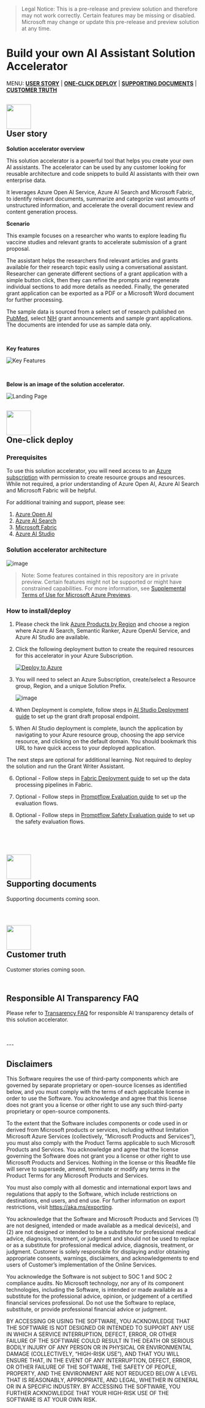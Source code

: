 >Legal Notice: This is a pre-release and preview solution and therefore may not work correctly. Certain features may be missing or disabled. Microsoft may change or update this pre-release and preview solution at any time.

# Build your own AI Assistant Solution Accelerator

MENU: [**USER STORY**](#user-story) \| [**ONE-CLICK DEPLOY**](#one-click-deploy)  \| [**SUPPORTING DOCUMENTS**](#supporting-documents) \|
[**CUSTOMER TRUTH**](#customer-truth)


<h2><img src="Deployment/images/readMe/userStory.png" width="64">
<br/>
User story
</h2>

**Solution accelerator overview**

This solution accelerator is a powerful tool that helps you create your own AI assistants. The accelerator can be used by any customer looking for reusable architecture and code snippets to build AI assistants with their own enterprise data. 

It leverages Azure Open AI Service, Azure AI Search and Microsoft Fabric, to identify relevant documents, summarize and categorize vast amounts of unstructured information, and accelerate the overall document review and content generation process. 

**Scenario**

This example focuses on a researcher who wants to explore leading flu vaccine studies and relevant grants to accelerate submission of a grant proposal. 

The assistant helps the researchers find relevant articles and grants available for their research topic easily using a conversational assistant. Researcher can generate different sections of a grant application with a simple button click, then they can refine the prompts and regenerate individual sections to add more details as needed. Finally, the generated grant application can be exported as a PDF or a Microsoft Word document for further processing.

The sample data is sourced from a select set of research published on [PubMed](https://pubmed.ncbi.nlm.nih.gov/), select [NIH](https://www.nih.gov/grants-funding) grant announcements and sample grant applications. The documents are intended for use as sample data only.

<br/>

**Key features**

![Key Features](/Deployment/images/readMe/keyfeatures.png)

<br/>

**Below is an image of the solution accelerator.**

![Landing Page](/Deployment/images/readMe/landing_page.png)


<h2><img src="Deployment/images/readMe/oneClickDeploy.png" width="64">
<br/>
One-click deploy
</h2>

### Prerequisites

To use this solution accelerator, you will need access to an [Azure subscription](https://azure.microsoft.com/free/) with permission to create resource groups and resources. While not required, a prior understanding of Azure Open AI, Azure AI Search and Microsoft Fabric will be helpful.

For additional training and support, please see:

1. [Azure Open AI](https://learn.microsoft.com/en-us/azure/ai-services/openai/) 
2. [Azure AI Search](https://learn.microsoft.com/en-us/azure/search/) 
3. [Microsoft Fabric](https://learn.microsoft.com/en-us/fabric/) 
4. [Azure AI Studio](https://learn.microsoft.com/en-us/azure/ai-studio/) 

### Solution accelerator architecture
![image](/Deployment/images/readMe/architecture.png)


 > Note: Some features contained in this repository are in private preview. Certain features might not be supported or might have constrained capabilities. For more information, see [Supplemental Terms of Use for Microsoft Azure Previews](https://azure.microsoft.com/en-us/support/legal/preview-supplemental-terms).


### **How to install/deploy**

1. Please check the link [Azure Products by Region](
https://azure.microsoft.com/en-us/explore/global-infrastructure/products-by-region/?products=all&regions=all) and choose a region where Azure AI Search, Semantic Ranker, Azure OpenAI Service, and Azure AI Studio are available. 

2. Click the following deployment button to create the required resources for this accelerator in your Azure Subscription.

   [![Deploy to Azure](https://aka.ms/deploytoazurebutton)](https://portal.azure.com/#create/Microsoft.Template/uri/https%3A%2F%2Fraw.githubusercontent.com%2Fmicrosoft%2FBuild-your-own-AI-Assistant-Solution-Accelerator%2Fmain%2FDeployment%2Fbicep%2Fmain.json)


3. You will need to select an Azure Subscription, create/select a Resource group, Region, and a unique Solution Prefix.

   ![image](/Deployment/images/readMe/armDeployment.png)

4. When Deployment is complete, follow steps in [AI Studio Deployment guide](./Deployment/AIStudioDeployment.md) to set up the grant draft proposal endpoint.

5. When AI Studio deployment is complete, launch the application by navigating to your Azure resource group, choosing the app service resource, and clicking on the default domain. You should bookmark this URL to have quick access to your deployed application.

The next steps are optional for additional learning. Not required to deploy the solution and run the Grant Writer Assistant.

6. Optional - Follow steps in [Fabric Deployment guide](./Deployment/FabricDeployment.md) to set up the data processing pipelines in Fabric.

7. Optional - Follow steps in [Promptflow Evaluation guide](./Deployment/PromptFlowEvaluation.md) to set up the evaluation flows.

8. Optional - Follow steps in [Promptflow Safety Evaluation guide](./Deployment/PromptFlowSafetyEvaluation.md) to set up the safety evaluation flows.


<br/>
<br>
<h2><img src="./Deployment/images/readMe/supportingDocuments.png" width="64">
<br/>
Supporting documents
</h2>

Supporting documents coming soon.


<br>
<h2><img src="./Deployment/images/readMe/customerTruth.png" width="64">
</br>
Customer truth
</h2>
Customer stories coming soon.

<br/>


<h2>
</br>
Responsible AI Transparency FAQ 
</h2>

Please refer to [Transarency FAQ](./TRANSPARENCY_FAQ.md) for responsible AI transparency details of this solution accelerator.

<br/>
<br/>
---

## Disclaimers

This Software requires the use of third-party components which are governed by separate proprietary or open-source licenses as identified below, and you must comply with the terms of each applicable license in order to use the Software. You acknowledge and agree that this license does not grant you a license or other right to use any such third-party proprietary or open-source components.  

To the extent that the Software includes components or code used in or derived from Microsoft products or services, including without limitation Microsoft Azure Services (collectively, “Microsoft Products and Services”), you must also comply with the Product Terms applicable to such Microsoft Products and Services. You acknowledge and agree that the license governing the Software does not grant you a license or other right to use Microsoft Products and Services. Nothing in the license or this ReadMe file will serve to supersede, amend, terminate or modify any terms in the Product Terms for any Microsoft Products and Services. 

You must also comply with all domestic and international export laws and regulations that apply to the Software, which include restrictions on destinations, end users, and end use. For further information on export restrictions, visit https://aka.ms/exporting. 

You acknowledge that the Software and Microsoft Products and Services (1) are not designed, intended or made available as a medical device(s), and (2) are not designed or intended to be a substitute for professional medical advice, diagnosis, treatment, or judgment and should not be used to replace or as a substitute for professional medical advice, diagnosis, treatment, or judgment. Customer is solely responsible for displaying and/or obtaining appropriate consents, warnings, disclaimers, and acknowledgements to end users of Customer’s implementation of the Online Services. 

You acknowledge the Software is not subject to SOC 1 and SOC 2 compliance audits. No Microsoft technology, nor any of its component technologies, including the Software, is intended or made available as a substitute for the professional advice, opinion, or judgement of a certified financial services professional. Do not use the Software to replace, substitute, or provide professional financial advice or judgment.  

BY ACCESSING OR USING THE SOFTWARE, YOU ACKNOWLEDGE THAT THE SOFTWARE IS NOT DESIGNED OR INTENDED TO SUPPORT ANY USE IN WHICH A SERVICE INTERRUPTION, DEFECT, ERROR, OR OTHER FAILURE OF THE SOFTWARE COULD RESULT IN THE DEATH OR SERIOUS BODILY INJURY OF ANY PERSON OR IN PHYSICAL OR ENVIRONMENTAL DAMAGE (COLLECTIVELY, “HIGH-RISK USE”), AND THAT YOU WILL ENSURE THAT, IN THE EVENT OF ANY INTERRUPTION, DEFECT, ERROR, OR OTHER FAILURE OF THE SOFTWARE, THE SAFETY OF PEOPLE, PROPERTY, AND THE ENVIRONMENT ARE NOT REDUCED BELOW A LEVEL THAT IS REASONABLY, APPROPRIATE, AND LEGAL, WHETHER IN GENERAL OR IN A SPECIFIC INDUSTRY. BY ACCESSING THE SOFTWARE, YOU FURTHER ACKNOWLEDGE THAT YOUR HIGH-RISK USE OF THE SOFTWARE IS AT YOUR OWN RISK.  
